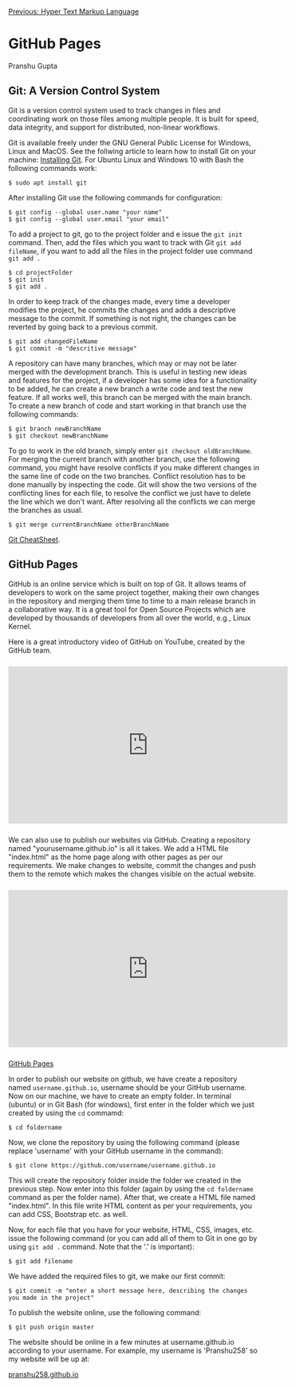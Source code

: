[Previous: Hyper Text Markup Language](HTML.md)

# GitHub Pages
Pranshu Gupta

## Git: A Version Control System
Git is a version control system used to track changes in files and coordinating work on those files among multiple people. It is built for speed, data integrity, and support for distributed, non-linear workflows. 

Git is available freely under the GNU General Public License for Windows, Linux and MacOS. See the follwing article to learn how to install Git on your machine: [Installing Git](https://git-scm.com/book/en/v2/Getting-Started-Installing-Git). For Ubuntu Linux and Windows 10 with Bash the following commands work:

    $ sudo apt install git

After installing Git use the following commands for configuration:

    $ git config --global user.name "your name"
    $ git config --global user.email "your email"

To add a project to git, go to the project folder and e issue the `git init` command. Then, add the files which you want to track with Git `git add fileName`, if you want to add all the files in the project folder use command `git add .`

    $ cd projectFolder
    $ git init
    $ git add .

In order to keep track of the changes made, every time a developer modifies the project, he commits the changes and adds a descriptive message to the commit. If something is not right, the changes can be reverted by going back to a previous commit. 

    $ git add changedFileName
    $ git commit -m "descritive message"

A repository can have many branches, which may or may not be later merged with the development branch. This is useful in testing new ideas and features for the project, if a developer has some idea for a functionality to be added, he can create a new branch a write code and test the new feature. If all works well, this branch can be merged with the main branch. To create a new branch of code and start working in that branch use the following commands:

    $ git branch newBranchName
    $ git checkout newBranchName

To go to work in the old branch, simply enter `git checkout oldBranchName`. For merging the current branch with another branch, use the following command, you might have resolve conflicts if you make different changes in the same line of code on the two branches. Conflict resolution has to be done manually by inspecting the code. Git will show the two versions of the conflicting lines for each file, to resolve the conflict we just have to delete the line which we don't want. After resolving all the conflicts we can merge the branches as usual.

    $ git merge currentBranchName otherBranchName

[Git CheatSheet](https://services.github.com/on-demand/downloads/github-git-cheat-sheet.pdf).

## GitHub Pages
GitHub is an online service which is built on top of Git. It allows teams of developers to work on the same project together, making their own changes in the repository and merging them time to time to a main release branch in a collaborative way. It is a great tool for Open Source Projects which are developed by thousands of developers from all over the world, e.g., Linux Kernel.

Here is a great introductory video of GitHub on YouTube, created by the GitHub team.

<iframe width="560" height="315" style="margin-top:2%;margin-bottom:2%;" src="https://www.youtube.com/embed/w3jLJU7DT5E" frameborder="0" allowfullscreen></iframe>

We can also use to publish our websites via GitHub. Creating a repository named "yourusername.github.io" is all it takes. We add a HTML file "index.html" as the home page along with other pages as per our requirements. We make changes to website, commit the changes and push them to the remote which makes the changes visible on the actual website.

<iframe width="560" height="315" style="margin-top:2%;margin-bottom:2%;"  src="https://www.youtube.com/embed/2MsN8gpT6jY" frameborder="0" allowfullscreen></iframe>

[GitHub Pages](https://pages.github.com/)

In order to publish our website on github, we have create a repository named `username.github.io`, username should be your GitHub username. Now on our machine, we have to create an empty folder. In terminal (ubuntu) or in Git Bash (for windows), first enter in the folder which we just created by using the `cd` commamd:

    $ cd foldername

Now, we clone the repository by using the following command (please replace 'username' with your GitHub username in the command):

    $ git clone https://github.com/username/username.github.io

This will create the repository folder inside the folder we created in the previous step. Now enter into this folder (again by using the `cd foldername` command as per the folder name). After that, we create a HTML file named "index.html". In this file write HTML content as per your requirements, you can add CSS, Bootstrap etc. as well. 

Now, for each file that you have for your website, HTML, CSS, images, etc. issue the following command (or you can add all of them to Git in one go by using `git add .` command. Note that the '.' is important):

    $ git add filename

We have added the required files to git, we make our first commit:

    $ git commit -m "enter a short message here, describing the changes you made in the project"

To publish the website online, use the following command:

    $ git push origin master

The website should be online in a few minutes at username.github.io according to your username. For example, my username is 'Pranshu258' so my website will be up at:

[pranshu258.github.io](https://pranshu258.github.io)

<!--[Next: JavaScript]()-->